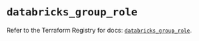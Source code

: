 # `databricks_group_role`

Refer to the Terraform Registry for docs: [`databricks_group_role`](https://registry.terraform.io/providers/databricks/databricks/1.80.0/docs/resources/group_role).
